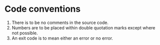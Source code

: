 # Code conventions

1. There is to be no comments in the source code.
2. Numbers are to be placed within double quotation marks except where not possible.
3. An exit code is to mean either an error or no error.
